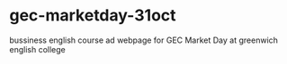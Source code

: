 # gec-marketday-31oct
bussiness english course ad webpage for GEC Market Day at greenwich english college
